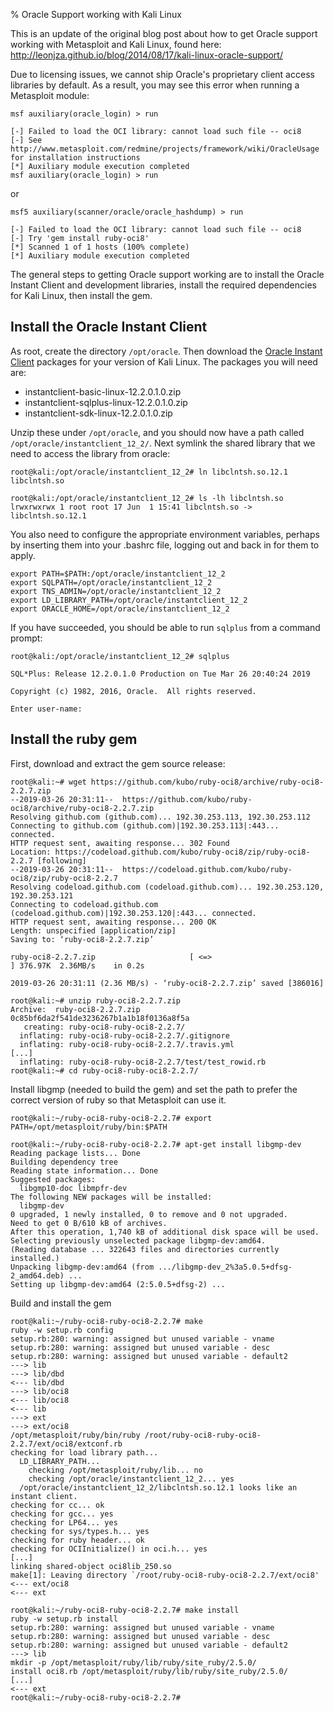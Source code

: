% Oracle Support working with Kali Linux

This is an update of the original blog post about how to get Oracle support working with Metasploit and Kali Linux, found here: http://leonjza.github.io/blog/2014/08/17/kali-linux-oracle-support/

Due to licensing issues, we cannot ship Oracle's proprietary client access libraries by default. As a result, you may see this error when running a Metasploit module:

```
msf auxiliary(oracle_login) > run

[-] Failed to load the OCI library: cannot load such file -- oci8
[-] See http://www.metasploit.com/redmine/projects/framework/wiki/OracleUsage for installation instructions
[*] Auxiliary module execution completed
msf auxiliary(oracle_login) > run
```
or
```
msf5 auxiliary(scanner/oracle/oracle_hashdump) > run

[-] Failed to load the OCI library: cannot load such file -- oci8
[-] Try 'gem install ruby-oci8'
[*] Scanned 1 of 1 hosts (100% complete)
[*] Auxiliary module execution completed
```

The general steps to getting Oracle support working are to install the Oracle Instant Client and development libraries, install the required dependencies for Kali Linux, then install the gem.

## Install the Oracle Instant Client
As root, create the directory `/opt/oracle`. Then download the [Oracle Instant Client](http://www.oracle.com/technetwork/database/features/instant-client/index-097480.html) packages for your version of Kali Linux. The packages you will need are:

* instantclient-basic-linux-12.2.0.1.0.zip
* instantclient-sqlplus-linux-12.2.0.1.0.zip
* instantclient-sdk-linux-12.2.0.1.0.zip

Unzip these under `/opt/oracle`, and you should now have a path called `/opt/oracle/instantclient_12_2/`. Next symlink the shared library that we need to access the library from oracle:

```
root@kali:/opt/oracle/instantclient_12_2# ln libclntsh.so.12.1 libclntsh.so

root@kali:/opt/oracle/instantclient_12_2# ls -lh libclntsh.so
lrwxrwxrwx 1 root root 17 Jun  1 15:41 libclntsh.so -> libclntsh.so.12.1
```

You also need to configure the appropriate environment variables, perhaps by inserting them into your .bashrc file, logging out and back in for them to apply.

```
export PATH=$PATH:/opt/oracle/instantclient_12_2
export SQLPATH=/opt/oracle/instantclient_12_2
export TNS_ADMIN=/opt/oracle/instantclient_12_2
export LD_LIBRARY_PATH=/opt/oracle/instantclient_12_2
export ORACLE_HOME=/opt/oracle/instantclient_12_2
```

If you have succeeded, you should be able to run `sqlplus` from a command prompt:
```
root@kali:/opt/oracle/instantclient_12_2# sqlplus

SQL*Plus: Release 12.2.0.1.0 Production on Tue Mar 26 20:40:24 2019

Copyright (c) 1982, 2016, Oracle.  All rights reserved.

Enter user-name:
```

## Install the ruby gem

First, download and extract the gem source release:

```
root@kali:~# wget https://github.com/kubo/ruby-oci8/archive/ruby-oci8-2.2.7.zip
--2019-03-26 20:31:11--  https://github.com/kubo/ruby-oci8/archive/ruby-oci8-2.2.7.zip
Resolving github.com (github.com)... 192.30.253.113, 192.30.253.112
Connecting to github.com (github.com)|192.30.253.113|:443... connected.
HTTP request sent, awaiting response... 302 Found
Location: https://codeload.github.com/kubo/ruby-oci8/zip/ruby-oci8-2.2.7 [following]
--2019-03-26 20:31:11--  https://codeload.github.com/kubo/ruby-oci8/zip/ruby-oci8-2.2.7
Resolving codeload.github.com (codeload.github.com)... 192.30.253.120, 192.30.253.121
Connecting to codeload.github.com (codeload.github.com)|192.30.253.120|:443... connected.
HTTP request sent, awaiting response... 200 OK
Length: unspecified [application/zip]
Saving to: ‘ruby-oci8-2.2.7.zip’

ruby-oci8-2.2.7.zip                     [ <=>                                                                ] 376.97K  2.36MB/s    in 0.2s    

2019-03-26 20:31:11 (2.36 MB/s) - ‘ruby-oci8-2.2.7.zip’ saved [386016]

root@kali:~# unzip ruby-oci8-2.2.7.zip 
Archive:  ruby-oci8-2.2.7.zip
0c85bf6da2f541de3236267b1a1b18f0136a8f5a
   creating: ruby-oci8-ruby-oci8-2.2.7/
  inflating: ruby-oci8-ruby-oci8-2.2.7/.gitignore  
  inflating: ruby-oci8-ruby-oci8-2.2.7/.travis.yml 
[...]
  inflating: ruby-oci8-ruby-oci8-2.2.7/test/test_rowid.rb
root@kali:~# cd ruby-oci8-ruby-oci8-2.2.7/
```

Install libgmp (needed to build the gem) and set the path to prefer the correct version of ruby so that Metasploit can use it.

```
root@kali:~/ruby-oci8-ruby-oci8-2.2.7# export PATH=/opt/metasploit/ruby/bin:$PATH

root@kali:~/ruby-oci8-ruby-oci8-2.2.7# apt-get install libgmp-dev
Reading package lists... Done
Building dependency tree
Reading state information... Done
Suggested packages:
  libgmp10-doc libmpfr-dev
The following NEW packages will be installed:
  libgmp-dev
0 upgraded, 1 newly installed, 0 to remove and 0 not upgraded.
Need to get 0 B/610 kB of archives.
After this operation, 1,740 kB of additional disk space will be used.
Selecting previously unselected package libgmp-dev:amd64.
(Reading database ... 322643 files and directories currently installed.)
Unpacking libgmp-dev:amd64 (from .../libgmp-dev_2%3a5.0.5+dfsg-2_amd64.deb) ...
Setting up libgmp-dev:amd64 (2:5.0.5+dfsg-2) ...
```

Build and install the gem

```
root@kali:~/ruby-oci8-ruby-oci8-2.2.7# make
ruby -w setup.rb config
setup.rb:280: warning: assigned but unused variable - vname
setup.rb:280: warning: assigned but unused variable - desc
setup.rb:280: warning: assigned but unused variable - default2
---> lib
---> lib/dbd
<--- lib/dbd
---> lib/oci8
<--- lib/oci8
<--- lib
---> ext
---> ext/oci8
/opt/metasploit/ruby/bin/ruby /root/ruby-oci8-ruby-oci8-2.2.7/ext/oci8/extconf.rb
checking for load library path...
  LD_LIBRARY_PATH...
    checking /opt/metasploit/ruby/lib... no
    checking /opt/oracle/instantclient_12_2... yes
  /opt/oracle/instantclient_12_2/libclntsh.so.12.1 looks like an instant client.
checking for cc... ok
checking for gcc... yes
checking for LP64... yes
checking for sys/types.h... yes
checking for ruby header... ok
checking for OCIInitialize() in oci.h... yes
[...]
linking shared-object oci8lib_250.so
make[1]: Leaving directory `/root/ruby-oci8-ruby-oci8-2.2.7/ext/oci8'
<--- ext/oci8
<--- ext

root@kali:~/ruby-oci8-ruby-oci8-2.2.7# make install
ruby -w setup.rb install
setup.rb:280: warning: assigned but unused variable - vname
setup.rb:280: warning: assigned but unused variable - desc
setup.rb:280: warning: assigned but unused variable - default2
---> lib
mkdir -p /opt/metasploit/ruby/lib/ruby/site_ruby/2.5.0/
install oci8.rb /opt/metasploit/ruby/lib/ruby/site_ruby/2.5.0/
[...]
<--- ext
root@kali:~/ruby-oci8-ruby-oci8-2.2.7#
```